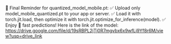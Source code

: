 🎯 Final Reminder for quantized_model_mobile.pt:
✅ Upload only model_mobile_quantized.pt to your app or server.
✅ Load it with torch.jit.load, then optimize it with torch.jit.optimize_for_inference(model).
✅ Enjoy 🚀 fast predictions!
Here is the link of the model:
https://drive.google.com/file/d/19sRBPL2jTj0R7mgvbx6x9wfLj9Yf8r6M/view?usp=drive_link
